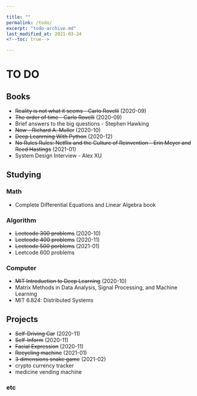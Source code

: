 ```yaml
---

title: ""
permalink: /todo/
excerpt: "todo-archive.md"
last_modified_at: 2021-03-24
<!--toc: true-->

---
```


# TO DO

## Books
+ ~~Reality is not what it seems - Carlo Rovelli~~ (2020-09)
+ ~~The order of time - Carlo Rovelli~~ (2020-09)
+ Brief answers to the big questions - Stephen Hawking
+ ~~Now - Richard A. Muller~~ (2020-10)
+ ~~Deep Leanrning With Python~~ (2020-12)
+ ~~No Rules Rules: Netflix and the Culture of Reinvention - Erin Meyer and Reed Hastings~~ (2021-01)
+ System Design Interview - Alex XU

## Studying

### Math
+ Complete Differential Equations and Linear Algebra book

### Algorithm
+ ~~Leetcode 300 problems~~ (2020-10)
+ ~~Leetcode 400 problems~~ (2020-11)
+ ~~Leetcode 500 porblems~~ (2021-01)
+ Leetcode 600 problems

### Computer
+ ~~MIT Introduction to Deep Learning~~ (2020-10)
+ Matrix Methods in Data Analysis, Signal Processing, and Machine Learning
+ MIT 6.824: Distributed Systems

## Projects
+ ~~Self-Driving Car~~ (2020-11)
+ ~~Self-Inform~~ (2020-11)
+ ~~Facial Expression~~ (2020-11)
+ ~~Recycling machine~~ (2021-01)
+ ~~3 dimensions snake game~~ (2021-02)
+ crypto currency tracker
+ medicine vending machine

### etc